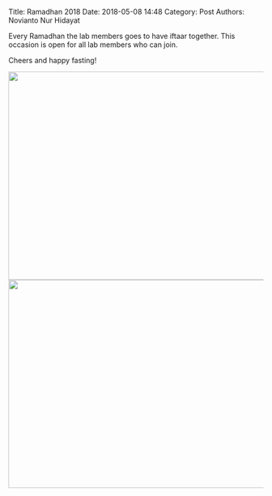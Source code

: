 Title: Ramadhan 2018
Date: 2018-05-08 14:48
Category: Post
Authors: Novianto Nur Hidayat

Every Ramadhan the lab members goes to have iftaar together. This occasion is open for all lab members who can join.

Cheers and happy fasting!

<img class="aligncenter size-large wp-image-462" src="http://cmd.tf.itb.ac.id/wp-content/uploads/2018/05/CMD-bukber-2018_180529_0007-1020x574.jpg" alt="" width="730" height="411">

<img class="aligncenter size-large wp-image-463" src="http://cmd.tf.itb.ac.id/wp-content/uploads/2018/05/CMD-bukber-2018_180529_0012-1020x574.jpg" alt="" width="730" height="411"> 
